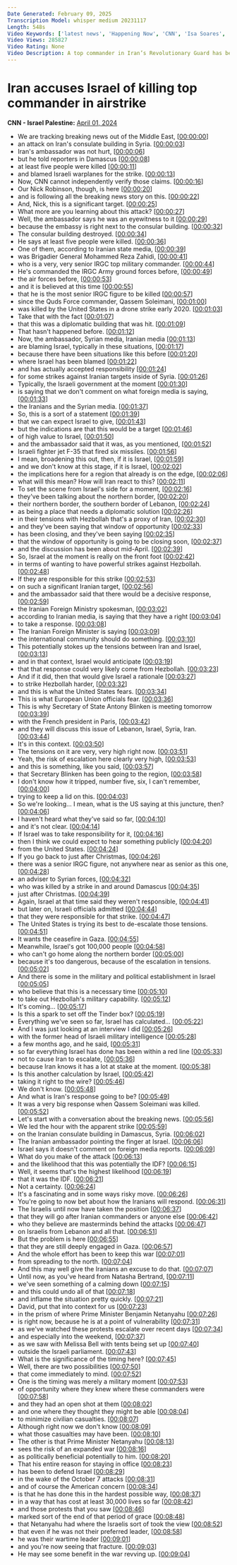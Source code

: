 ```yaml
---
Date Generated: February 09, 2025
Transcription Model: whisper medium 20231117
Length: 548s
Video Keywords: ['latest news', 'Happening Now', 'CNN', 'Isa Soares', 'Isa Soares Tonight', 'Boris Sanchez', 'CNN News Central', 'Nic Robertson', 'David Sanger', 'Syria', 'Iranian Consulate', 'Islamic Revolutionary Guard Corps', 'IRGC', 'Mohammed Reza Zahedi', 'Quds Force', 'Damascus', 'Iran', 'Israel', 'Benjamin Netanyahu', 'IDF', 'Israel Defense Forces', 'Middle East']
Video Views: 285827
Video Rating: None
Video Description: A top commander in Iran’s Revolutionary Guard has been killed in an airstrike on the country’s consulate building in Damascus, Syria, according to Iranian officials and state-affiliated media, which blamed Israel for the attack.  #CNN #News
---
```


# Iran accuses Israel of killing top commander in airstrike
**CNN - Israel Palestine:** [April 01, 2024](https://www.youtube.com/watch?v=UX-_To2fh50)
*  We are tracking breaking news out of the Middle East, [[00:00:00](https://www.youtube.com/watch?v=UX-_To2fh50&t=0.0s)]
*  an attack on Iran's consulate building in Syria. [[00:00:03](https://www.youtube.com/watch?v=UX-_To2fh50&t=3.12s)]
*  Iran's ambassador was not hurt, [[00:00:06](https://www.youtube.com/watch?v=UX-_To2fh50&t=6.5200000000000005s)]
*  but he told reporters in Damascus [[00:00:08](https://www.youtube.com/watch?v=UX-_To2fh50&t=8.96s)]
*  at least five people were killed [[00:00:11](https://www.youtube.com/watch?v=UX-_To2fh50&t=11.200000000000001s)]
*  and blamed Israeli warplanes for the strike. [[00:00:13](https://www.youtube.com/watch?v=UX-_To2fh50&t=13.200000000000001s)]
*  Now, CNN cannot independently verify those claims. [[00:00:16](https://www.youtube.com/watch?v=UX-_To2fh50&t=16.240000000000002s)]
*  Our Nick Robinson, though, is here [[00:00:20](https://www.youtube.com/watch?v=UX-_To2fh50&t=20.52s)]
*  and is following all the breaking news story on this. [[00:00:22](https://www.youtube.com/watch?v=UX-_To2fh50&t=22.16s)]
*  And, Nick, this is a significant target. [[00:00:25](https://www.youtube.com/watch?v=UX-_To2fh50&t=25.0s)]
*  What more are you learning about this attack? [[00:00:27](https://www.youtube.com/watch?v=UX-_To2fh50&t=27.0s)]
*  Well, the ambassador says he was an eyewitness to it [[00:00:29](https://www.youtube.com/watch?v=UX-_To2fh50&t=29.759999999999998s)]
*  because the embassy is right next to the consular building. [[00:00:32](https://www.youtube.com/watch?v=UX-_To2fh50&t=32.28s)]
*  The consular building destroyed. [[00:00:34](https://www.youtube.com/watch?v=UX-_To2fh50&t=34.68s)]
*  He says at least five people were killed. [[00:00:36](https://www.youtube.com/watch?v=UX-_To2fh50&t=36.519999999999996s)]
*  One of them, according to Iranian state media, [[00:00:39](https://www.youtube.com/watch?v=UX-_To2fh50&t=39.28s)]
*  was Brigadier General Mohammed Reza Zahidi, [[00:00:41](https://www.youtube.com/watch?v=UX-_To2fh50&t=41.64s)]
*  who is a very, very senior IRGC top military commander. [[00:00:44](https://www.youtube.com/watch?v=UX-_To2fh50&t=44.519999999999996s)]
*  He's commanded the IRGC Army ground forces before, [[00:00:49](https://www.youtube.com/watch?v=UX-_To2fh50&t=49.72s)]
*  the air forces before, [[00:00:53](https://www.youtube.com/watch?v=UX-_To2fh50&t=53.72s)]
*  and it is believed at this time [[00:00:55](https://www.youtube.com/watch?v=UX-_To2fh50&t=55.56s)]
*  that he is the most senior IRGC figure to be killed [[00:00:57](https://www.youtube.com/watch?v=UX-_To2fh50&t=57.16s)]
*  since the Quds Force commander, Qassem Soleimani, [[00:01:00](https://www.youtube.com/watch?v=UX-_To2fh50&t=60.44s)]
*  was killed by the United States in a drone strike early 2020. [[00:01:03](https://www.youtube.com/watch?v=UX-_To2fh50&t=63.0s)]
*  Take that with the fact [[00:01:07](https://www.youtube.com/watch?v=UX-_To2fh50&t=67.39999999999999s)]
*  that this was a diplomatic building that was hit. [[00:01:09](https://www.youtube.com/watch?v=UX-_To2fh50&t=69.4s)]
*  That hasn't happened before. [[00:01:12](https://www.youtube.com/watch?v=UX-_To2fh50&t=72.03999999999999s)]
*  Now, the ambassador, Syrian media, Iranian media [[00:01:13](https://www.youtube.com/watch?v=UX-_To2fh50&t=73.64s)]
*  are blaming Israel, typically in these situations, [[00:01:17](https://www.youtube.com/watch?v=UX-_To2fh50&t=77.6s)]
*  because there have been situations like this before [[00:01:20](https://www.youtube.com/watch?v=UX-_To2fh50&t=80.2s)]
*  where Israel has been blamed [[00:01:22](https://www.youtube.com/watch?v=UX-_To2fh50&t=82.68s)]
*  and has actually accepted responsibility [[00:01:24](https://www.youtube.com/watch?v=UX-_To2fh50&t=84.16s)]
*  for some strikes against Iranian targets inside of Syria. [[00:01:26](https://www.youtube.com/watch?v=UX-_To2fh50&t=86.72s)]
*  Typically, the Israeli government at the moment [[00:01:30](https://www.youtube.com/watch?v=UX-_To2fh50&t=90.48s)]
*  is saying that we don't comment on what foreign media is saying, [[00:01:33](https://www.youtube.com/watch?v=UX-_To2fh50&t=93.48s)]
*  the Iranians and the Syrian media. [[00:01:37](https://www.youtube.com/watch?v=UX-_To2fh50&t=97.52s)]
*  So, this is a sort of a statement [[00:01:39](https://www.youtube.com/watch?v=UX-_To2fh50&t=99.92s)]
*  that we can expect Israel to give, [[00:01:43](https://www.youtube.com/watch?v=UX-_To2fh50&t=103.03999999999999s)]
*  but the indications are that this would be a target [[00:01:46](https://www.youtube.com/watch?v=UX-_To2fh50&t=106.08s)]
*  of high value to Israel, [[00:01:50](https://www.youtube.com/watch?v=UX-_To2fh50&t=110.16s)]
*  and the ambassador said that it was, as you mentioned, [[00:01:52](https://www.youtube.com/watch?v=UX-_To2fh50&t=112.72s)]
*  Israeli fighter jet F-35 that fired six missiles. [[00:01:56](https://www.youtube.com/watch?v=UX-_To2fh50&t=116.24s)]
*  I mean, broadening this out, then, if it is Israel, [[00:01:59](https://www.youtube.com/watch?v=UX-_To2fh50&t=119.56s)]
*  and we don't know at this stage, if it is Israel, [[00:02:02](https://www.youtube.com/watch?v=UX-_To2fh50&t=122.6s)]
*  the implications here for a region that already is on the edge, [[00:02:06](https://www.youtube.com/watch?v=UX-_To2fh50&t=126.0s)]
*  what will this mean? How will Iran react to this? [[00:02:11](https://www.youtube.com/watch?v=UX-_To2fh50&t=131.32s)]
*  To set the scene from Israel's side for a moment, [[00:02:16](https://www.youtube.com/watch?v=UX-_To2fh50&t=136.24s)]
*  they've been talking about the northern border, [[00:02:20](https://www.youtube.com/watch?v=UX-_To2fh50&t=140.68s)]
*  their northern border, the southern border of Lebanon, [[00:02:24](https://www.youtube.com/watch?v=UX-_To2fh50&t=144.0s)]
*  as being a place that needs a diplomatic solution [[00:02:26](https://www.youtube.com/watch?v=UX-_To2fh50&t=146.96s)]
*  in their tensions with Hezbollah that's a proxy of Iran, [[00:02:30](https://www.youtube.com/watch?v=UX-_To2fh50&t=150.32000000000002s)]
*  and they've been saying that window of opportunity [[00:02:33](https://www.youtube.com/watch?v=UX-_To2fh50&t=153.60000000000002s)]
*  has been closing, and they've been saying [[00:02:35](https://www.youtube.com/watch?v=UX-_To2fh50&t=155.36s)]
*  that the window of opportunity is going to be closing soon, [[00:02:37](https://www.youtube.com/watch?v=UX-_To2fh50&t=157.16s)]
*  and the discussion has been about mid-April. [[00:02:39](https://www.youtube.com/watch?v=UX-_To2fh50&t=159.88s)]
*  So, Israel at the moment is really on the front foot [[00:02:42](https://www.youtube.com/watch?v=UX-_To2fh50&t=162.68s)]
*  in terms of wanting to have powerful strikes against Hezbollah. [[00:02:48](https://www.youtube.com/watch?v=UX-_To2fh50&t=168.60000000000002s)]
*  If they are responsible for this strike [[00:02:53](https://www.youtube.com/watch?v=UX-_To2fh50&t=173.72s)]
*  on such a significant Iranian target, [[00:02:56](https://www.youtube.com/watch?v=UX-_To2fh50&t=176.12s)]
*  and the ambassador said that there would be a decisive response, [[00:02:59](https://www.youtube.com/watch?v=UX-_To2fh50&t=179.08s)]
*  the Iranian Foreign Ministry spokesman, [[00:03:02](https://www.youtube.com/watch?v=UX-_To2fh50&t=182.68s)]
*  according to Iranian media, is saying that they have a right [[00:03:04](https://www.youtube.com/watch?v=UX-_To2fh50&t=184.48000000000002s)]
*  to take a response. [[00:03:08](https://www.youtube.com/watch?v=UX-_To2fh50&t=188.04000000000002s)]
*  The Iranian Foreign Minister is saying [[00:03:09](https://www.youtube.com/watch?v=UX-_To2fh50&t=189.20000000000002s)]
*  the international community should do something. [[00:03:10](https://www.youtube.com/watch?v=UX-_To2fh50&t=190.88s)]
*  This potentially stokes up the tensions between Iran and Israel, [[00:03:13](https://www.youtube.com/watch?v=UX-_To2fh50&t=193.64000000000001s)]
*  and in that context, Israel would anticipate [[00:03:19](https://www.youtube.com/watch?v=UX-_To2fh50&t=199.84s)]
*  that that response could very likely come from Hezbollah. [[00:03:23](https://www.youtube.com/watch?v=UX-_To2fh50&t=203.64s)]
*  And if it did, then that would give Israel a rationale [[00:03:27](https://www.youtube.com/watch?v=UX-_To2fh50&t=207.72s)]
*  to strike Hezbollah harder, [[00:03:32](https://www.youtube.com/watch?v=UX-_To2fh50&t=212.67999999999998s)]
*  and this is what the United States fears. [[00:03:34](https://www.youtube.com/watch?v=UX-_To2fh50&t=214.72s)]
*  This is what European Union officials fear. [[00:03:36](https://www.youtube.com/watch?v=UX-_To2fh50&t=216.88s)]
*  This is why Secretary of State Antony Blinken is meeting tomorrow [[00:03:39](https://www.youtube.com/watch?v=UX-_To2fh50&t=219.48s)]
*  with the French president in Paris, [[00:03:42](https://www.youtube.com/watch?v=UX-_To2fh50&t=222.16s)]
*  and they will discuss this issue of Lebanon, Israel, Syria, Iran. [[00:03:44](https://www.youtube.com/watch?v=UX-_To2fh50&t=224.6s)]
*  It's in this context. [[00:03:50](https://www.youtube.com/watch?v=UX-_To2fh50&t=230.27999999999997s)]
*  The tensions on it are very, very high right now. [[00:03:51](https://www.youtube.com/watch?v=UX-_To2fh50&t=231.44s)]
*  Yeah, the risk of escalation here clearly very high, [[00:03:53](https://www.youtube.com/watch?v=UX-_To2fh50&t=233.64000000000001s)]
*  and this is something, like you said, [[00:03:57](https://www.youtube.com/watch?v=UX-_To2fh50&t=237.6s)]
*  that Secretary Blinken has been going to the region, [[00:03:58](https://www.youtube.com/watch?v=UX-_To2fh50&t=238.8s)]
*  I don't know how it tripped, number five, six, I can't remember, [[00:04:00](https://www.youtube.com/watch?v=UX-_To2fh50&t=240.8s)]
*  trying to keep a lid on this. [[00:04:03](https://www.youtube.com/watch?v=UX-_To2fh50&t=243.96s)]
*  So we're looking... I mean, what is the US saying at this juncture, then? [[00:04:06](https://www.youtube.com/watch?v=UX-_To2fh50&t=246.8s)]
*  I haven't heard what they've said so far, [[00:04:10](https://www.youtube.com/watch?v=UX-_To2fh50&t=250.44s)]
*  and it's not clear. [[00:04:14](https://www.youtube.com/watch?v=UX-_To2fh50&t=254.6s)]
*  If Israel was to take responsibility for it, [[00:04:16](https://www.youtube.com/watch?v=UX-_To2fh50&t=256.92s)]
*  then I think we could expect to hear something publicly [[00:04:20](https://www.youtube.com/watch?v=UX-_To2fh50&t=260.52000000000004s)]
*  from the United States. [[00:04:24](https://www.youtube.com/watch?v=UX-_To2fh50&t=264.0s)]
*  If you go back to just after Christmas, [[00:04:26](https://www.youtube.com/watch?v=UX-_To2fh50&t=266.72s)]
*  there was a senior IRGC figure, not anywhere near as senior as this one, [[00:04:28](https://www.youtube.com/watch?v=UX-_To2fh50&t=268.24s)]
*  an adviser to Syrian forces, [[00:04:32](https://www.youtube.com/watch?v=UX-_To2fh50&t=272.44s)]
*  who was killed by a strike in and around Damascus [[00:04:35](https://www.youtube.com/watch?v=UX-_To2fh50&t=275.76s)]
*  just after Christmas. [[00:04:39](https://www.youtube.com/watch?v=UX-_To2fh50&t=279.84000000000003s)]
*  Again, Israel at that time said they weren't responsible, [[00:04:41](https://www.youtube.com/watch?v=UX-_To2fh50&t=281.92s)]
*  but later on, Israeli officials admitted [[00:04:44](https://www.youtube.com/watch?v=UX-_To2fh50&t=284.52000000000004s)]
*  that they were responsible for that strike. [[00:04:47](https://www.youtube.com/watch?v=UX-_To2fh50&t=287.24s)]
*  The United States is trying its best to de-escalate those tensions. [[00:04:51](https://www.youtube.com/watch?v=UX-_To2fh50&t=291.32s)]
*  It wants the ceasefire in Gaza. [[00:04:55](https://www.youtube.com/watch?v=UX-_To2fh50&t=295.08s)]
*  Meanwhile, Israel's got 100,000 people [[00:04:58](https://www.youtube.com/watch?v=UX-_To2fh50&t=298.08s)]
*  who can't go home along the northern border [[00:05:00](https://www.youtube.com/watch?v=UX-_To2fh50&t=300.44s)]
*  because it's too dangerous, because of the escalation in tensions. [[00:05:02](https://www.youtube.com/watch?v=UX-_To2fh50&t=302.52s)]
*  And there is some in the military and political establishment in Israel [[00:05:05](https://www.youtube.com/watch?v=UX-_To2fh50&t=305.44s)]
*  who believe that this is a necessary time [[00:05:10](https://www.youtube.com/watch?v=UX-_To2fh50&t=310.08s)]
*  to take out Hezbollah's military capability. [[00:05:12](https://www.youtube.com/watch?v=UX-_To2fh50&t=312.64s)]
*  It's coming... [[00:05:17](https://www.youtube.com/watch?v=UX-_To2fh50&t=317.68s)]
*  Is this a spark to set off the Tinder box? [[00:05:19](https://www.youtube.com/watch?v=UX-_To2fh50&t=319.84s)]
*  Everything we've seen so far, Israel has calculated... [[00:05:22](https://www.youtube.com/watch?v=UX-_To2fh50&t=322.32s)]
*  And I was just looking at an interview I did [[00:05:26](https://www.youtube.com/watch?v=UX-_To2fh50&t=326.32s)]
*  with the former head of Israeli military intelligence [[00:05:28](https://www.youtube.com/watch?v=UX-_To2fh50&t=328.32s)]
*  a few months ago, and he said, [[00:05:31](https://www.youtube.com/watch?v=UX-_To2fh50&t=331.03999999999996s)]
*  so far everything Israel has done has been within a red line [[00:05:33](https://www.youtube.com/watch?v=UX-_To2fh50&t=333.0s)]
*  not to cause Iran to escalate, [[00:05:36](https://www.youtube.com/watch?v=UX-_To2fh50&t=336.36s)]
*  because Iran knows it has a lot at stake at the moment. [[00:05:38](https://www.youtube.com/watch?v=UX-_To2fh50&t=338.64s)]
*  Is this another calculation by Israel, [[00:05:42](https://www.youtube.com/watch?v=UX-_To2fh50&t=342.32s)]
*  taking it right to the wire? [[00:05:46](https://www.youtube.com/watch?v=UX-_To2fh50&t=346.16s)]
*  We don't know. [[00:05:48](https://www.youtube.com/watch?v=UX-_To2fh50&t=348.64s)]
*  And what is Iran's response going to be? [[00:05:49](https://www.youtube.com/watch?v=UX-_To2fh50&t=349.64s)]
*  It was a very big response when Qassem Soleimani was killed. [[00:05:52](https://www.youtube.com/watch?v=UX-_To2fh50&t=352.36s)]
*  Let's start with a conversation about the breaking news. [[00:05:56](https://www.youtube.com/watch?v=UX-_To2fh50&t=356.16s)]
*  We led the hour with the apparent strike [[00:05:59](https://www.youtube.com/watch?v=UX-_To2fh50&t=359.0s)]
*  on the Iranian consulate building in Damascus, Syria. [[00:06:02](https://www.youtube.com/watch?v=UX-_To2fh50&t=362.96s)]
*  The Iranian ambassador pointing the finger at Israel. [[00:06:06](https://www.youtube.com/watch?v=UX-_To2fh50&t=366.8s)]
*  Israel says it doesn't comment on foreign media reports. [[00:06:09](https://www.youtube.com/watch?v=UX-_To2fh50&t=369.64s)]
*  What do you make of the attack [[00:06:13](https://www.youtube.com/watch?v=UX-_To2fh50&t=373.96s)]
*  and the likelihood that this was potentially the IDF? [[00:06:15](https://www.youtube.com/watch?v=UX-_To2fh50&t=375.12s)]
*  Well, it seems that's the highest likelihood [[00:06:19](https://www.youtube.com/watch?v=UX-_To2fh50&t=379.28s)]
*  that it was the IDF. [[00:06:21](https://www.youtube.com/watch?v=UX-_To2fh50&t=381.64s)]
*  Not a certainty. [[00:06:24](https://www.youtube.com/watch?v=UX-_To2fh50&t=384.15999999999997s)]
*  It's a fascinating and in some ways risky move. [[00:06:26](https://www.youtube.com/watch?v=UX-_To2fh50&t=386.2s)]
*  You're going to now bet about how the Iranians will respond. [[00:06:31](https://www.youtube.com/watch?v=UX-_To2fh50&t=391.84s)]
*  The Israelis until now have taken the position [[00:06:37](https://www.youtube.com/watch?v=UX-_To2fh50&t=397.68s)]
*  that they will go after Iranian commanders or anyone else [[00:06:42](https://www.youtube.com/watch?v=UX-_To2fh50&t=402.03999999999996s)]
*  who they believe are masterminds behind the attacks [[00:06:47](https://www.youtube.com/watch?v=UX-_To2fh50&t=407.12s)]
*  on Israelis from Lebanon and all that. [[00:06:51](https://www.youtube.com/watch?v=UX-_To2fh50&t=411.15999999999997s)]
*  But the problem is here [[00:06:55](https://www.youtube.com/watch?v=UX-_To2fh50&t=415.88s)]
*  that they are still deeply engaged in Gaza. [[00:06:57](https://www.youtube.com/watch?v=UX-_To2fh50&t=417.79999999999995s)]
*  And the whole effort has been to keep this war [[00:07:01](https://www.youtube.com/watch?v=UX-_To2fh50&t=421.67999999999995s)]
*  from spreading to the north. [[00:07:04](https://www.youtube.com/watch?v=UX-_To2fh50&t=424.52s)]
*  And this may well give the Iranians an excuse to do that. [[00:07:07](https://www.youtube.com/watch?v=UX-_To2fh50&t=427.03999999999996s)]
*  Until now, as you've heard from Natasha Bertrand, [[00:07:11](https://www.youtube.com/watch?v=UX-_To2fh50&t=431.36s)]
*  we've seen something of a calming down [[00:07:15](https://www.youtube.com/watch?v=UX-_To2fh50&t=435.56s)]
*  and this could undo all of that [[00:07:18](https://www.youtube.com/watch?v=UX-_To2fh50&t=438.32s)]
*  and inflame the situation pretty quickly. [[00:07:21](https://www.youtube.com/watch?v=UX-_To2fh50&t=441.2s)]
*  David, put that into context for us [[00:07:23](https://www.youtube.com/watch?v=UX-_To2fh50&t=443.96s)]
*  in the prism of where Prime Minister Benjamin Netanyahu [[00:07:26](https://www.youtube.com/watch?v=UX-_To2fh50&t=446.76s)]
*  is right now, because he is at a point of vulnerability [[00:07:31](https://www.youtube.com/watch?v=UX-_To2fh50&t=451.0s)]
*  as we've watched these protests escalate over recent days [[00:07:34](https://www.youtube.com/watch?v=UX-_To2fh50&t=454.48s)]
*  and especially into the weekend, [[00:07:37](https://www.youtube.com/watch?v=UX-_To2fh50&t=457.8s)]
*  as we saw with Melissa Bell with tents being set up [[00:07:40](https://www.youtube.com/watch?v=UX-_To2fh50&t=460.16s)]
*  outside the Israeli parliament. [[00:07:43](https://www.youtube.com/watch?v=UX-_To2fh50&t=463.2s)]
*  What is the significance of the timing here? [[00:07:45](https://www.youtube.com/watch?v=UX-_To2fh50&t=465.56s)]
*  Well, there are two possibilities [[00:07:50](https://www.youtube.com/watch?v=UX-_To2fh50&t=470.0s)]
*  that come immediately to mind. [[00:07:52](https://www.youtube.com/watch?v=UX-_To2fh50&t=472.4s)]
*  One is the timing was merely a military moment [[00:07:53](https://www.youtube.com/watch?v=UX-_To2fh50&t=473.6s)]
*  of opportunity where they knew where these commanders were [[00:07:58](https://www.youtube.com/watch?v=UX-_To2fh50&t=478.72s)]
*  and they had an open shot at them [[00:08:02](https://www.youtube.com/watch?v=UX-_To2fh50&t=482.84000000000003s)]
*  and one where they thought they might be able [[00:08:04](https://www.youtube.com/watch?v=UX-_To2fh50&t=484.48s)]
*  to minimize civilian casualties. [[00:08:07](https://www.youtube.com/watch?v=UX-_To2fh50&t=487.2s)]
*  Although right now we don't know [[00:08:09](https://www.youtube.com/watch?v=UX-_To2fh50&t=489.0s)]
*  what those casualties may have been. [[00:08:10](https://www.youtube.com/watch?v=UX-_To2fh50&t=490.64s)]
*  The other is that Prime Minister Netanyahu [[00:08:13](https://www.youtube.com/watch?v=UX-_To2fh50&t=493.36s)]
*  sees the risk of an expanded war [[00:08:16](https://www.youtube.com/watch?v=UX-_To2fh50&t=496.56s)]
*  as politically beneficial potentially to him. [[00:08:20](https://www.youtube.com/watch?v=UX-_To2fh50&t=500.2s)]
*  That his entire reason for staying in office [[00:08:23](https://www.youtube.com/watch?v=UX-_To2fh50&t=503.24s)]
*  has been to defend Israel [[00:08:29](https://www.youtube.com/watch?v=UX-_To2fh50&t=509.4s)]
*  in the wake of the October 7 attacks [[00:08:31](https://www.youtube.com/watch?v=UX-_To2fh50&t=511.92s)]
*  and of course the American concern [[00:08:34](https://www.youtube.com/watch?v=UX-_To2fh50&t=514.92s)]
*  is that he has done this in the hardest possible way, [[00:08:37](https://www.youtube.com/watch?v=UX-_To2fh50&t=517.56s)]
*  in a way that has cost at least 30,000 lives so far [[00:08:42](https://www.youtube.com/watch?v=UX-_To2fh50&t=522.4799999999999s)]
*  and those protests that you saw [[00:08:46](https://www.youtube.com/watch?v=UX-_To2fh50&t=526.5999999999999s)]
*  marked sort of the end of that period of grace [[00:08:48](https://www.youtube.com/watch?v=UX-_To2fh50&t=528.9599999999999s)]
*  that Netanyahu had where the Israelis sort of took the view [[00:08:52](https://www.youtube.com/watch?v=UX-_To2fh50&t=532.68s)]
*  that even if he was not their preferred leader, [[00:08:58](https://www.youtube.com/watch?v=UX-_To2fh50&t=538.56s)]
*  he was their wartime leader [[00:09:01](https://www.youtube.com/watch?v=UX-_To2fh50&t=541.56s)]
*  and you're now seeing that fracture. [[00:09:03](https://www.youtube.com/watch?v=UX-_To2fh50&t=543.3599999999999s)]
*  He may see some benefit in the war revving up. [[00:09:04](https://www.youtube.com/watch?v=UX-_To2fh50&t=544.88s)]
